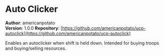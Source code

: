 # Auto Clicker

**Author**: americanpotato  
**Version**: 1.0.0 
**Repository**: [https://github.com/americanpotato/ucp-autoclick](https://github.com/americanpotato/ucp-autoclick)

Enables an autoclicker when shift is held down. Intended for buying troops and buying/selling resources.
